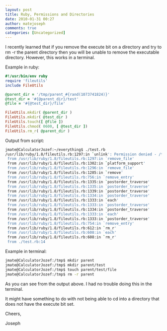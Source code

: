 ```yaml
---
layout: post
title: Ruby, Permissions and Directories
date: 2010-01-31 00:27
author: matejoseph
comments: true
categories: [Uncategorized]
---
```

I recently learned that if you remove the execute bit on a directory and try to rm -r the parent directory then you will be unable to remove the executable directory. However, this works in a terminal.

Example in ruby:

```ruby
#!/usr/bin/env ruby
require 'fileutils'
include FileUtils

@parent_dir = '/tmp/parent_#{rand(1073741824)}'
@test_dir = '#{@parent_dir}/test'
@file = '#{@test_dir}/file'

FileUtils.mkdir( @parent_dir )
FileUtils.mkdir( @test_dir )
FileUtils.touch([ @file ])
FileUtils.chmod( 0600, [ @test_dir ])
FileUtils.rm_r( @parent_dir )
```

Output from script:

```bash
jmate@CalculatorJozef:~/everything$ ./test.rb
/usr/lib/ruby/1.8/fileutils.rb:1297:in `unlink': Permission denied - /tmp/parent_674314876/test/file (Errno::EACCES)
 from /usr/lib/ruby/1.8/fileutils.rb:1297:in `remove_file'
 from /usr/lib/ruby/1.8/fileutils.rb:1302:in `platform_support'
 from /usr/lib/ruby/1.8/fileutils.rb:1296:in `remove_file'
 from /usr/lib/ruby/1.8/fileutils.rb:1285:in `remove'
 from /usr/lib/ruby/1.8/fileutils.rb:756:in `remove_entry'
 from /usr/lib/ruby/1.8/fileutils.rb:1335:in `postorder_traverse'
 from /usr/lib/ruby/1.8/fileutils.rb:1335:in `postorder_traverse'
 from /usr/lib/ruby/1.8/fileutils.rb:1339:in `postorder_traverse'
 from /usr/lib/ruby/1.8/fileutils.rb:1334:in `postorder_traverse'
 from /usr/lib/ruby/1.8/fileutils.rb:1333:in `each'
 from /usr/lib/ruby/1.8/fileutils.rb:1333:in `postorder_traverse'
 from /usr/lib/ruby/1.8/fileutils.rb:1334:in `postorder_traverse'
 from /usr/lib/ruby/1.8/fileutils.rb:1333:in `each'
 from /usr/lib/ruby/1.8/fileutils.rb:1333:in `postorder_traverse'
 from /usr/lib/ruby/1.8/fileutils.rb:754:in `remove_entry'
 from /usr/lib/ruby/1.8/fileutils.rb:612:in `rm_r'
 from /usr/lib/ruby/1.8/fileutils.rb:608:in `each'
 from /usr/lib/ruby/1.8/fileutils.rb:608:in `rm_r'
 from ./test.rb:14
```

Example in terminal:

```bash
jmate@CalculatorJozef:/tmp$ mkdir parent
jmate@CalculatorJozef:/tmp$ mkdir parent/test
jmate@CalculatorJozef:/tmp$ touch parent/test/file
jmate@CalculatorJozef:/tmp$ rm -r parent
```

As you can see from the output above. I had no trouble doing this in the terminal.

It might have something to do with not being able to cd into a directory that does not have the execute bit set.

Cheers,

Joseph

